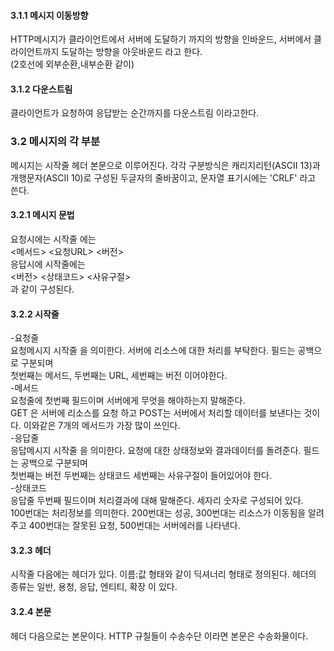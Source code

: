 #### 3.1.1 메시지 이동방향
HTTP메시지가 클라이언트에서 서버에 도달하기 까지의 방향을 인바운드, 서버에서 클라이언트까지 도달하는 방향을 아웃바운드 라고 한다.  
(2호선에 외부순환,내부순환 같이)

#### 3.1.2 다운스트림
클라이언트가 요청하여 응답받는 순간까지를 다운스트림 이라고한다.

### 3.2 메시지의 각 부분
메시지는 시작줄 헤더 본문으로 이루어진다. 각각 구분방식은 캐리지리턴(ASCII 13)과 개행문자(ASCII 10)로 구성된 두글자의 줄바꿈이고, 문자열 표기시에는 'CRLF' 라고 쓴다.  

#### 3.2.1 메시지 문법
요청시에는 시작줄 에는  
<메서드> <요청URL> <버전>  
응답시에 시작줄에는  
<버전> <상태코드> <사유구절>  
과 같이 구성된다.

#### 3.2.2 시작줄
-요청줄  
요청메시지 시작줄 을 의미한다. 서버에 리소스에 대한 처리를 부탁한다. 필드는 공백으로 구분되며  
첫번째는 메서드, 두번째는 URL, 세번째는 버전 이어야한다.   
-메서드  
요청줄에 첫번째 필드이며 서버에게 무엇을 해야하는지 말해준다.  
GET 은 서버에 리소스를 요청 하고 POST는 서버에서 처리할 데이터를 보낸다는 것이다. 이와같은 7개의 메서드가 가장 많이 쓰인다.  
-응답줄  
응답메시지 시작줄 을 의미한다. 요청에 대한 상태정보와 결과데이터를 돌려준다. 필드는 공백으로 구분되며  
첫번째는 버전 두번째는 상태코드 세번째는 사유구절이 들어있어야 한다.  
-상태코드  
응답줄 두번째 필드이며 처리결과에 대해 말해준다. 세자리 숫자로 구성되어 있다.  
100번대는 처리정보를 의미한다. 200번대는 성공, 300번대는 리소스가 이동됨을 알려주고 400번대는 잘못된 요청, 500번대는 서버에러를 나타낸다.

#### 3.2.3 헤더
시작줄 다음에는 헤더가 있다. 이름:값 형태와 같이 딕셔너리 형태로 정의된다. 헤더의 종류는 일반, 용청, 응답, 엔티티, 확장 이 있다.  

#### 3.2.4 본문
헤더 다음으로는 본문이다. HTTP 규칠들이 수송수단 이라면 본문은 수송화물이다. 